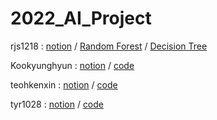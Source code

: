 # 2022_AI_Project


rjs1218 : [notion](https://www.notion.so/Bagging-Ensemble-Random-Forest-b0aae935d91f4d2191971a4ed9005923#9d9728d1492f4fccbec42b6c733db169) / [Random Forest]('https://colab.research.google.com/drive/17pUbPoeJ9fqyRs6_BGKTcW2Kbtx6Rpw4#scrollTo=0pO2yBRzhIce') / [Decision Tree]('https://colab.research.google.com/drive/1PkIsNWeZES_enpYvq27wfvCrj_ZE2aoZ#scrollTo=gJI_YpSC7DGC')

Kookyunghyun : [notion](https://hyper-thing-7d6.notion.site/CNN-e6fcb974d5f741a386b3254f556ccb1f) / [code](path)

teohkenxin : [notion](https://www.notion.so/LSTM-Long-Short-Term-Memory-8c6b07c07083440db0bea6700b157eed#d6c209c2b3cc4f299edd6267ef054695) / [code](path)

tyr1028 : [notion](https://www.notion.so/About-K-NN-bcdad895df5e488ab02b4e4528b5a0f6) / [code](path)
